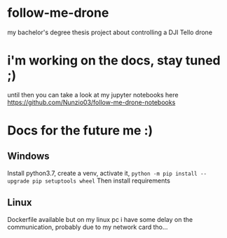 # follow-me-drone
my bachelor's degree thesis project about controlling a DJI Tello drone

# i'm working on the docs, stay tuned ;) 
until then you can take a look at my jupyter notebooks here https://github.com/Nunzio03/follow-me-drone-notebooks

# Docs for the future me :)

## Windows 
Install python3.7, create a venv, activate it, `python -m pip install --upgrade pip setuptools wheel`
Then install requirements

## Linux 
Dockerfile available but on my linux pc i have some delay on the communication, probably due to my network card tho...